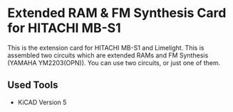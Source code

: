 # Extended RAM & FM Synthesis Card for HITACHI MB-S1

This is the extension card for HITACHI MB-S1 and Limelight. This is assembled two circuits
which are extended RAMs and FM Synthesis (YAMAHA YM2203(OPN)). You can use two circuits, or just one of them.

## Used Tools

* KiCAD Version 5

